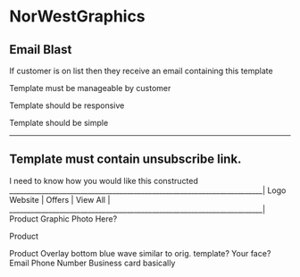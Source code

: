 # NorWestGraphics
Email Blast
---------------------------------------------------
If customer is on list then they receive an email containing this template

Template must be manageable by customer

Template should be responsive

Template should be simple

---------------------------------------------------

Template must contain unsubscribe link. 
---------------------------------------------------

I need to know how you would like this constructed
_______________________________________________________________________|
Logo                                       Website | Offers | View All |
_______________________________________________________________________|
Product                                           Graphic Photo Here?
                                                   
Product 

Product
                                               Overlay bottom blue wave
                                                similar to orig. template? 
Your face? 
Email
Phone Number 
Business card basically

